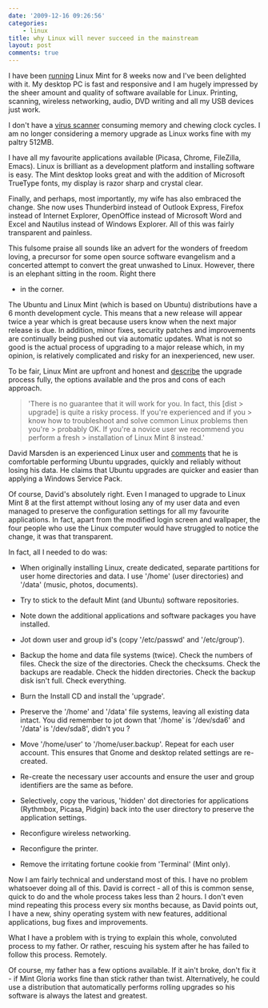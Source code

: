 ```yaml
---
date: '2009-12-16 09:26:56'
categories:
    - linux
title: why Linux will never succeed in the mainstream
layout: post
comments: true
---
```

I have been
[running](http://www.nbrightside.com/blog/2009/10/14/how-i-ditched-windows-and-embraced-gloria)
Linux Mint for 8 weeks now and I've been delighted with it. My desktop
PC is fast and responsive and I am hugely impressed by the sheer
amount and quality of software available for Linux. Printing,
scanning, wireless networking, audio, DVD writing and all my USB
devices just work.

I don't have a [virus
scanner](http://www.nbrightside.com/blog/2006/07/22/so-farewell-then-nis)
consuming memory and chewing clock cycles. I am no longer considering
a memory upgrade as Linux works fine with my paltry 512MB.

I have all my favourite applications available (Picasa, Chrome,
FileZilla, Emacs).  Linux is brilliant as a development platform and
installing software is easy. The Mint desktop looks great and with the
addition of Microsoft TrueType fonts, my display is razor sharp and
crystal clear.

Finally, and perhaps, most importantly, my wife has also embraced the
change. She now uses Thunderbird instead of Outlook Express, Firefox
instead of Internet Explorer, OpenOffice instead of Microsoft Word and
Excel and Nautilus instead of Windows Explorer. All of this was fairly
transparent and painless.

This fulsome praise all sounds like an advert for the wonders of
freedom loving, a precursor for some open source software evangelism
and a concerted attempt to convert the great unwashed to
Linux. However, there is an elephant sitting in the room. Right there
- in the corner.

The Ubuntu and Linux Mint (which is based on Ubuntu) distributions
have a 6 month development cycle. This means that a new release will
appear twice a year which is great because users know when the next
major release is due. In addition, minor fixes, security patches and
improvements are continually being pushed out via automatic
updates. What is not so good is the actual process of upgrading to a
major release which, in my opinion, is relatively complicated and
risky for an inexperienced, new user.

To be fair, Linux Mint are upfront and honest and
[describe](http://www.linuxmint.com/blog/?p=1144) the upgrade process
fully, the options available and the pros and cons of each approach.
> 'There is no guarantee that it will work for you. In fact, this
[dist > upgrade] is quite a risky process. If you're experienced and
if you > know how to troubleshoot and solve common Linux problems then
you're > probably OK. If you're a novice user we recommend you perform
a fresh > installation of Linux Mint 8 instead.'

David Marsden is an experienced Linux user and
[comments](http://www.nbrightside.com/blog/2009/12/09/inside-the-open-source-confessional#comment-25305185)
that he is comfortable performing Ubuntu upgrades, quickly and reliably
without losing his data. He claims that Ubuntu upgrades are quicker and
easier than applying a Windows Service Pack.

Of course, David's absolutely right. Even I managed to upgrade to
Linux Mint 8 at the first attempt without losing any of my user data
and even managed to preserve the configuration settings for all my
favourite applications. In fact, apart from the modified login screen
and wallpaper, the four people who use the Linux computer would have
struggled to notice the change, it was that transparent.

In fact, all I needed to do was: 

- When originally installing Linux,
create dedicated, separate partitions for user home directories and
data. I use '/home' (user directories) and '/data' (music, photos,
documents).  

- Try to stick to the default Mint (and Ubuntu) software
repositories.  

- Note down the additional applications and software
packages you have installed.  

- Jot down user and group id's (copy
'/etc/passwd' and '/etc/group').  

- Backup the home and data file
systems (twice). Check the numbers of files. Check the size of the
directories. Check the checksums. Check the backups are
readable. Check the hidden directories. Check the backup disk isn't
full. Check everything.  

- Burn the Install CD and install the
'upgrade'.  

- Preserve the '/home' and '/data' file systems, leaving
all existing data intact. You did remember to jot down that '/home' is
'/dev/sda6' and '/data' is '/dev/sda8', didn't you ?  

- Move '/home/user' to '/home/user.backup'. Repeat for each user
account. This ensures that Gnome and desktop related settings are
re-created.  

- Re-create the necessary user accounts and ensure the
user and group identifiers are the same as before.

- Selectively, copy the various, 'hidden' dot directories for
applications (Rythmbox, Picasa, Pidgin) back into the user directory
to preserve the application settings.

- Reconfigure wireless networking.  

- Reconfigure the printer.

- Remove the irritating fortune cookie from 'Terminal' (Mint only).

Now I am fairly technical and understand most of this. I have no problem
whatsoever doing all of this. David is correct - all of this is common
sense, quick to do and the whole process takes less than 2 hours. I
don't even mind repeating this process every six months because, as
David points out, I have a new, shiny operating system with new
features, additional applications, bug fixes and improvements.

What I have a problem with is trying to explain this whole, convoluted
process to my father. Or rather, rescuing his system after he has
failed to follow this process. Remotely.

Of course, my father has a few options available. If it ain't broke,
don't fix it - if Mint Gloria works fine than stick rather than
twist. Alternatively, he could use a distribution that automatically
performs rolling upgrades so his software is always the latest and
greatest.
